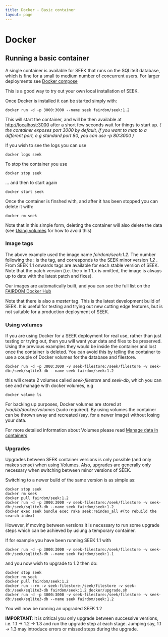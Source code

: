 ```yaml
---
title: Docker - Basic container
layout: page
---
```


# Docker

## Running a basic container

A single container is available for SEEK that runs on the SQLite3 database, 
which is fine for a small to medium number of concurrent users. For larger deployments see [Docker compose](docker-compose.html)

This is a good way to try out your own local installation of SEEK. 

Once Docker is installed it can be started simply with:
 
    docker run -d -p 3000:3000 --name seek fairdom/seek:1.2
    
This will start the container, and will be then available at [http://localhost:3000](http://localhost:3000) 
after a short few seconds wait for things to start up.
_( the container exposes port 3000 by default, if you want to map to a different port, e.g standard port 80, you can use -p 80:3000 )_     
    
If you wish to see the logs you can use
    
    docker logs seek
    
To stop the container you use
    
    docker stop seek
    
... and then to start again
    
    docker start seek
    
Once the container is finshed with, and after it has been stopped you can delete it with:
    
    docker rm seek
    
Note that in this simple form, deleting the container will also delete 
the data (see [Using volumes](#using-volumes) for how to avoid this)    

### Image tags
   
The above example used the image name _fairdom/seek:1.2_. The number following the : is the tag, and corresponds to the SEEK minor version _1.2_ . 
From SEEK 1.1 onwards tags are available for each stable version of SEEK. 
Note that the patch version (i.e. the x in 1.1.x is omitted, the image is always up to date with the latest patch and fixes).

Our images are automatically built, and you can see the full list on the [FAIRDOM Docker Hub](https://hub.docker.com/r/fairdom/seek/tags/)
    
Note that there is also a _master_ tag. This is the latest development build of SEEK. 
It is useful for testing and trying out new cutting edge features, 
but is not suitable for a production deployment of SEEK.    

### Using volumes

If you are using Docker for a SEEK deployment for real use, rather than just testing or trying out, 
then you will want your data and files to be preserved. 
Using the previous examples they would be inside the container
and lost once the container is deleted. 
You can avoid this by telling the container to use a couple of Docker volumes for the database and filestore.
  
  
    docker run -d -p 3000:3000 -v seek-filestore:/seek/filestore -v seek-db:/seek/sqlite3-db --name seek fairdom/seek:1.2
    
this will create 2 volumes called _seek-filestore_ and _seek-db_, which you can see and manage with docker volumes, e.g
    
    docker volume ls
    
For backing up purposes, Docker volumes are stored at _/var/lib/docker/volumes_ (sudo required). 
By using volumes the container can be thrown away and recreated (say, for a newer image) without losing your data.
    
For more detailed information about Volumes please read [Manage data in containers](https://docs.docker.com/engine/tutorials/dockervolumes/)    

### Upgrades

Upgrades between SEEK container versions is only possible (and only makes sense) when [using Volumes](#using-volumes). 
Also, upgrades are generally only necessary when switching between minor versions of SEEK. 

Switching to a newer build of the same version is as simple as:

    docker stop seek
    docker rm seek
    docker pull fairdom/seek:1.2
    docker run -d -p 3000:3000 -v seek-filestore:/seek/filestore -v seek-db:/seek/sqlite3-db --name seek fairdom/seek:1.2
    docker exec seek bundle exec rake seek:reindex_all #(to rebuild the search index)
    
However, if moving between versions it is necessary to run some upgrade steps which can be achieved by usiung a temporary container.

If for example you have been running SEEK 1.1 with     

    docker run -d -p 3000:3000 -v seek-filestore:/seek/filestore -v seek-db:/seek/sqlite3-db --name seek fairdom/seek:1.1
    
and you now wish to upgrade to 1.2 then do:
    
    docker stop seek
    docker rm seek
    docker pull fairdom/seek:1.2
    docker run --rm -v seek-filestore:/seek/filestore -v seek-db:/seek/sqlite3-db fairdom/seek:1.2 docker/upgrade.sh
    docker run -d -p 3000:3000 -v seek-filestore:/seek/filestore -v seek-db:/seek/sqlite3-db --name seek fairdom/seek:1.2
        
You will now be running an upgraded SEEK 1.2
        
**IMPORTANT**: it is critical you only upgrade between successive versions, i.e. 1.1 -> 1.2 -> 1.3 and run the upgrade step at each stage. 
Jumping say, 1.1 -> 1.3 may introduce errors or missed steps during the upgrade.
